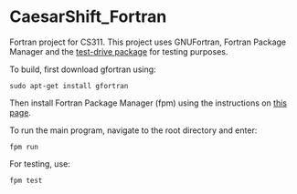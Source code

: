 # CaesarShift_Fortran
Fortran project for CS311.
This project uses GNUFortran, Fortran Package Manager and the [test-drive package](https://github.com/fortran-lang/test-drive) for testing purposes.

To build, first download gfortran using:
```
sudo apt-get install gfortran
```
Then install Fortran Package Manager (fpm) using the instructions on [this page](https://fpm.fortran-lang.org/install/index.html#install).

To run the main program, navigate to the root directory and enter:
```
fpm run
```
For testing, use:
```
fpm test
```

